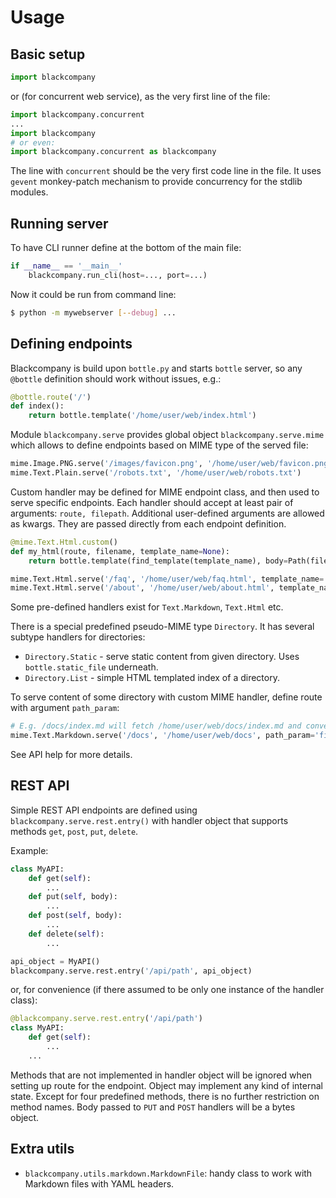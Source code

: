 Usage
=====

Basic setup
-----------

```python
import blackcompany
```

or (for concurrent web service), as the very first line of the file:

```python
import blackcompany.concurrent
...
import blackcompany
# or even:
import blackcompany.concurrent as blackcompany
```

The line with `concurrent` should be the very first code line in the file.
It uses `gevent` monkey-patch mechanism to provide concurrency for the stdlib modules.

Running server
--------------

To have CLI runner define at the bottom of the main file:

```python
if __name__ == '__main__'
	blackcompany.run_cli(host=..., port=...)
```

Now it could be run from command line:

```bash
$ python -m mywebserver [--debug] ...
```

Defining endpoints
------------------

Blackcompany is build upon `bottle.py` and starts `bottle` server, so any `@bottle` definition should work without issues, e.g.:

```python
@bottle.route('/')
def index():
	return bottle.template('/home/user/web/index.html')
```

Module `blackcompany.serve` provides global object `blackcompany.serve.mime` which allows to define endpoints based on MIME type of the served file:

```python
mime.Image.PNG.serve('/images/favicon.png', '/home/user/web/favicon.png')
mime.Text.Plain.serve('/robots.txt', '/home/user/web/robots.txt')
```

Custom handler may be defined for MIME endpoint class, and then used to serve specific endpoints. Each handler should accept at least pair of arguments: `route, filepath`. Additional user-defined arguments are allowed as kwargs. They are passed directly from each endpoint definition.

```python
@mime.Text.Html.custom()
def my_html(route, filename, template_name=None):
	return bottle.template(find_template(template_name), body=Path(filename).read_text())

mime.Text.Html.serve('/faq', '/home/user/web/faq.html', template_name='faq')
mime.Text.Html.serve('/about', '/home/user/web/about.html', template_name='about')
```

Some pre-defined handlers exist for `Text.Markdown`, `Text.Html` etc.

There is a special predefined pseudo-MIME type `Directory`. It has several subtype handlers for directories:

- `Directory.Static` - serve static content from given directory. Uses `bottle.static_file` underneath.
- `Directory.List` - simple HTML templated index of a directory.

To serve content of some directory with custom MIME handler, define route with argument `path_param`:

```python
# E.g. /docs/index.md will fetch /home/user/web/docs/index.md and convert it to HTML.
mime.Text.Markdown.serve('/docs', '/home/user/web/docs', path_param='filename', template_file='/home/user/web/template.html')
```

See API help for more details.

REST API
--------

Simple REST API endpoints are defined using `blackcompany.serve.rest.entry()` with handler object that supports methods `get`, `post`, `put`, `delete`.

Example:

```python
class MyAPI:
	def get(self):
		...
	def put(self, body):
		...
	def post(self, body):
		...
	def delete(self):
		...

api_object = MyAPI()
blackcompany.serve.rest.entry('/api/path', api_object)
```

or, for convenience (if there assumed to be only one instance of the handler class):

```python
@blackcompany.serve.rest.entry('/api/path')
class MyAPI:
	def get(self):
		...
	...
```

Methods that are not implemented in handler object will be ignored when setting up route for the endpoint.
Object may implement any kind of internal state. Except for four predefined methods, there is no further restriction on method names.
Body passed to `PUT` and `POST` handlers will be a bytes object.

Extra utils
-----------

- `blackcompany.utils.markdown.MarkdownFile`: handy class to work with Markdown files with YAML headers.
